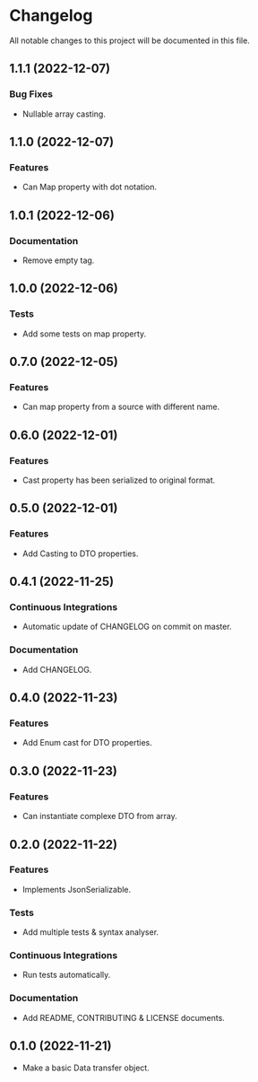 <!--- BEGIN HEADER -->
# Changelog

All notable changes to this project will be documented in this file.
<!--- END HEADER -->

## 1.1.1 (2022-12-07)

### Bug Fixes

* Nullable array casting.

## 1.1.0 (2022-12-07)

### Features

* Can Map property with dot notation.

## 1.0.1 (2022-12-06)

### Documentation

* Remove empty tag.

## 1.0.0 (2022-12-06)

### Tests

* Add some tests on map property.

## 0.7.0 (2022-12-05)

### Features

* Can map property from a source with different name.

## 0.6.0 (2022-12-01)

### Features

* Cast property has been serialized to original format.

## 0.5.0 (2022-12-01)

### Features

* Add Casting to DTO properties.

## 0.4.1 (2022-11-25)

### Continuous Integrations

* Automatic update of CHANGELOG on commit on master.

### Documentation

* Add CHANGELOG.

## 0.4.0 (2022-11-23)

### Features

* Add Enum cast for DTO properties.

## 0.3.0 (2022-11-23)

### Features

* Can instantiate complexe DTO from array.

## 0.2.0 (2022-11-22)

### Features

* Implements JsonSerializable.

### Tests

* Add multiple tests & syntax analyser.

### Continuous Integrations

* Run tests automatically.

### Documentation

* Add README, CONTRIBUTING & LICENSE documents.

## 0.1.0 (2022-11-21)

* Make a basic Data transfer object.